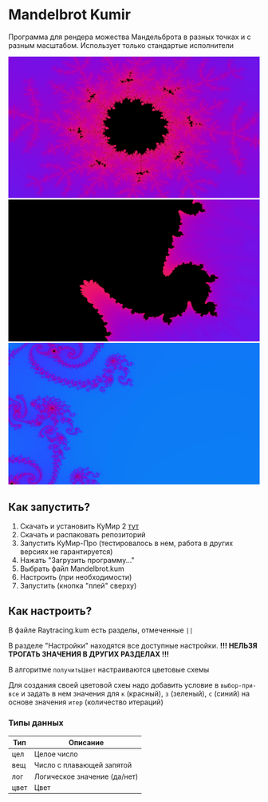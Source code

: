 # Mandelbrot Kumir
Программа для рендера можества Мандельброта в разных точках и с разным масштабом. Использует только стандартые исполнители

![Пример1](output0.png)
![Пример2](output1.png)
![Пример3](output2.png)

## Как запустить?
1. Скачать и установить КуМир 2 [тут](https://www.niisi.ru/kumir/dl.htm)
2. Скачать и распаковать репозиторий
3. Запустить КуМир-Про (тестировалось в нем, работа в других версиях не гарантируется)
4. Нажать "Загрузить программу..."
5. Выбрать файл Mandelbrot.kum
6. Настроить (при необходимости)
7. Запустить (кнопка "плей" сверху)

## Как настроить?
В файле Raytracing.kum есть разделы, отмеченные `||`

В разделе "Настройки" находятся все доступные настройки. **!!! НЕЛЬЗЯ ТРОГАТЬ ЗНАЧЕНИЯ В ДРУГИХ РАЗДЕЛАХ !!!**

В алгоритме `получитьЦвет` настраиваются цветовые схемы

Для создания своей цветовой схеы надо добавить условие в `выбор-при-все` и задать в нем значения для `к` (красный), `з` (зеленый), `с` (синий) на основе значения `итер` (количество итераций)

### Типы данных 
| Тип  | Описание                     |
| ---- | ---------------------------- |
| цел  | Целое число                  |
| вещ  | Число с плавающей запятой    |
| лог  | Логическое значение (да/нет) |
| цвет | Цвет                         |

